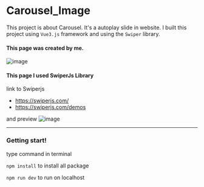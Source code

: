 # Carousel_Image

This project is about Carousel. It's a autoplay slide in website. I built this project using `Vue3.js` framework and using the `Swiper` library.

#### This page was created by me.
![image](https://github.com/ThanakornWongklad1/Carousel_Image/assets/102203038/e0fbe766-50c5-486c-8630-b039cbb063c7)

#### This page I used SwiperJs Library
link to Swiperjs 
- https://swiperjs.com/
- https://swiperjs.com/demos


and preview
![image](https://github.com/ThanakornWongklad1/Carousel_Image/assets/102203038/60674436-9f7d-48ff-b499-da75a9ef3563)

---
### Getting start!
type command in terminal

```npm install``` to install all package

```npm run dev``` to run on localhost
